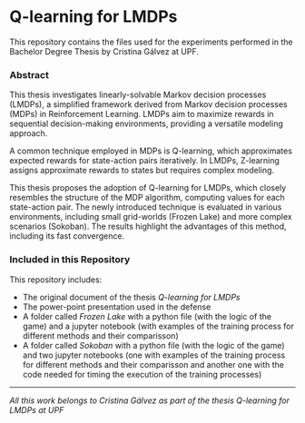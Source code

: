 # Q-learning for LMDPs
This repository contains the files used for the experiments performed in the Bachelor Degree Thesis by Cristina Gálvez at UPF.

### Abstract
This thesis investigates linearly-solvable Markov decision processes (LMDPs), a simplified framework derived from Markov decision processes (MDPs) in Reinforcement Learning. LMDPs aim to maximize rewards in sequential decision-making environments, providing a versatile modeling approach.

A common technique employed in MDPs is Q-learning, which approximates expected rewards for state-action pairs iteratively. In LMDPs, Z-learning assigns approximate rewards to states but requires complex modeling.

This thesis proposes the adoption of Q-learning for LMDPs, which closely resembles the structure of the MDP algorithm, computing values for each state-action pair. The newly introduced technique is evaluated in various environments, including small grid-worlds (Frozen Lake) and more complex scenarios (Sokoban). The results highlight the advantages of this method, including its fast convergence. 

### Included in this Repository
This repository includes:
* The original document of the thesis *Q-learning for LMDPs*
* The power-point presentation used in the defense
* A folder called *Frozen Lake* with a python file (with the logic of the game) and a jupyter notebook (with examples of the training process for different methods and their comparisson)
* A folder called *Sokoban* with a python file (with the logic of the game) and two jupyter notebooks (one with examples of the training process for different methods and their comparisson and another one with the code needed for timing the execution of the training processes)

---
_All this work belongs to Cristina Gálvez as part of the thesis Q-learning for LMDPs at UPF_
